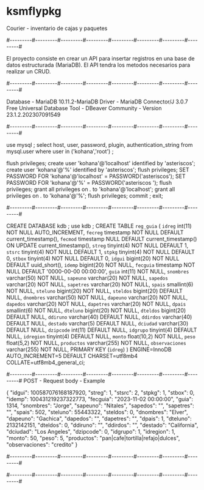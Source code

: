 # ksmflypkg
Courier - inventario de cajas y paquetes

#---------#---------#---------#---------#---------#---------#---------#---------#

El proyecto consiste en crear un API para insertar registros en una base de datos estructurada (MariaDB).
El API tendra los metodos necesarios para realizar un CRUD.

#---------#---------#---------#---------#---------#---------#---------#---------#

Database - MariaDB 10.11.2-MariaDB
Driver - MariaDB Connector/J 3.0.7
Free Universal Database Tool - DBeaver Community - Version 23.1.2.202307091549

#---------#---------#---------#---------#---------#---------#---------#---------#

use mysql ;
select host, user, password, plugin, authentication_string 
  from mysql.user where user in ('kohana','root') ;

flush privileges;
create user 'kohana'@'localhost' identified by 'asteriscos';
create user 'kohana'@'%' identified by 'asteriscos';
flush privileges;
SET PASSWORD FOR 'kohana'@'localhost' = PASSWORD('asteriscos');
SET PASSWORD FOR 'kohana'@'%' = PASSWORD('asteriscos  ');
flush privileges;
grant all privileges on *.* to 'kohana'@'localhost';
grant all privileges on *.* to 'kohana'@'%';
flush privileges;
commit ;
exit;

#---------#---------#---------#---------#---------#---------#---------#---------#

CREATE DATABASE kdb ;
use kdb ;
CREATE TABLE `reg_guia` (
  `idreg` int(11) NOT NULL AUTO_INCREMENT,
  `fecreg` timestamp NOT NULL DEFAULT current_timestamp(),
  `fecmod` timestamp NULL DEFAULT current_timestamp() ON UPDATE current_timestamp(),
  `streg` tinyint(4) NOT NULL DEFAULT 1,
  `stsrc` tinyint(4) NOT NULL DEFAULT 1,
  `stpkg` tinyint(4) NOT NULL DEFAULT 0,
  `stbox` tinyint(4) NOT NULL DEFAULT 0,
  `idgui` bigint(20) NOT NULL DEFAULT uuid_short(),
  `idemp` bigint(20) NOT NULL,
  `fecguia` timestamp NOT NULL DEFAULT '0000-00-00 00:00:00',
  `guia` int(11) NOT NULL,
  `snombres` varchar(50) NOT NULL,
  `sapeuno` varchar(20) NOT NULL,
  `sapedos` varchar(20) NOT NULL,
  `sapetres` varchar(20) NOT NULL,
  `spais` smallint(6) NOT NULL,
  `steluno` bigint(20) NOT NULL,
  `steldos` bigint(20) DEFAULT NULL,
  `dnombres` varchar(50) NOT NULL,
  `dapeuno` varchar(20) NOT NULL,
  `dapedos` varchar(20) NOT NULL,
  `dapetres` varchar(20) NOT NULL,
  `dpais` smallint(6) NOT NULL,
  `dteluno` bigint(20) NOT NULL,
  `dteldos` bigint(20) DEFAULT NULL,
  `ddiruno` varchar(40) DEFAULT NULL,
  `ddirdos` varchar(40) DEFAULT NULL,
  `destado` varchar(5) DEFAULT NULL,
  `dciudad` varchar(30) DEFAULT NULL,
  `dzipcode` int(11) DEFAULT NULL,
  `idgrupo` tinyint(4) DEFAULT NULL,
  `idregion` tinyint(4) DEFAULT NULL,
  `monto` float(10,2) NOT NULL,
  `peso` float(5,2) NOT NULL,
  `productos` varchar(255) NOT NULL,
  `observaciones` varchar(255) NOT NULL,
  PRIMARY KEY (`idreg`)
) ENGINE=InnoDB AUTO_INCREMENT=5 DEFAULT CHARSET=utf8mb4 COLLATE=utf8mb4_general_ci;

#---------#---------#---------#---------#---------#---------#---------#---------#
POST - Request body - Example 

{
  "idgui": 100587076168187920,
  "streg": 1,
  "stsrc": 2,
  "stpkg": 1,
  "stbox": 0,
  "idemp": 100431219237322773,
  "fecguia": "2023-11-02 00:00:00",
  "guia": 1314,
  "snombres": "Jorge",
  "sapeuno": "Nitales",
  "sapedos": "",
  "sapetres": "",
  "spais": 502,
  "steluno": 55443322,
  "steldos": 0,
  "dnombres": "Elver",
  "dapeuno": "Gachica",
  "dapedos": "",
  "dapetres": "",
  "dpais": 1,
  "dteluno": 2132142151,
  "dteldos": 0,
  "ddiruno": "",
  "ddirdos": "",
  "destado": "California",
  "dciudad": "Los Angeles",
  "dzipcode": 0,
  "idgrupo": 1,
  "idregion": 1,
  "monto": 50,
  "peso": 5,
  "productos": "pan|cafe|tortilla|refajo|dulces",
  "observaciones": "credito"
}

#---------#---------#---------#---------#---------#---------#---------#---------#

#---------#---------#---------#---------#---------#---------#---------#---------#

